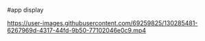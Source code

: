 #app display

https://user-images.githubusercontent.com/69259825/130285481-6267969d-4317-44fd-9b50-77102046e0c9.mp4






